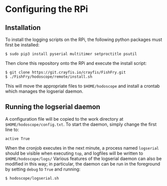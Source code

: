 # Configuring the RPi
## Installation

To install the logging scripts on the RPi, the following python packages must first be installed:

```
$ sudo pip3 install pyserial multitimer setproctitle psutil
```

Then clone this repository onto the RPi and execute the install script:

```
$ git clone https://git.crayfis.io/crayfis/FishFry.git
$ ./FishFry/hodoscope/remote/install.sh
```

This will move the appropriate files to `$HOME/hodoscope` and install a crontab which manages the logserial daemon.

## Running the logserial daemon

A configuration file will be copied to the work directory at `$HOME/hodoscope/config.txt`.  To start the daemon, simply change the first line to:

```
active True
```

When the cronjob executes in the next minute, a process named `logserial` should be visible when executing `top`, and logfiles will be written to `$HOME/hodoscope/logs/`  Various features of the logserial daemon can also be modified in this way; in particular, the daemon can be run in the foreground by setting `debug` to `True` and running:

```
$ hodoscope/logserial.sh
```